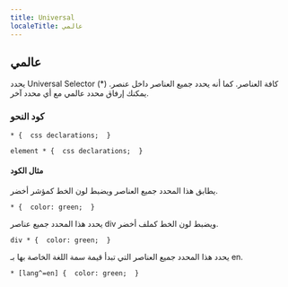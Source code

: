 ```yaml
---
title: Universal
localeTitle: عالمي
---
```

## عالمي

يحدد Universal Selector (\*) كافة العناصر. كما أنه يحدد جميع العناصر داخل عنصر. يمكنك إرفاق محدد عالمي مع أي محدد آخر.

### كود النحو

 `* { 
  css declarations; 
 } 
` 

 `element * { 
  css declarations; 
 } 
` 

#### مثال الكود

يطابق هذا المحدد جميع العناصر ويضبط لون الخط كمؤشر أخضر.

 `* { 
  color: green; 
 } 
` 

يحدد هذا المحدد جميع عناصر div ويضبط لون الخط كملف أخضر.

 `div * { 
  color: green; 
 } 
` 

يحدد هذا المحدد جميع العناصر التي تبدأ قيمة سمة اللغة الخاصة بها بـ en.

 `* [lang^=en] { 
  color: green; 
 } 
`